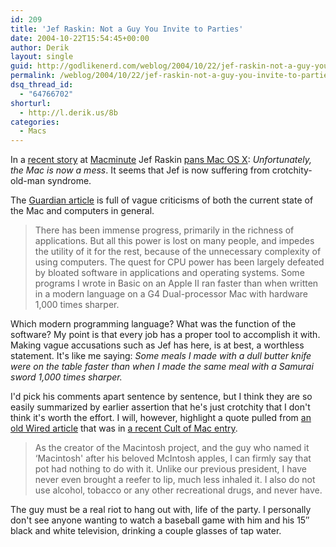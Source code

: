 ```yaml
---
id: 209
title: 'Jef Raskin: Not a Guy You Invite to Parties'
date: 2004-10-22T15:54:45+00:00
author: Derik
layout: single
guid: http://godlikenerd.com/weblog/2004/10/22/jef-raskin-not-a-guy-you-invite-to-parties/
permalink: /weblog/2004/10/22/jef-raskin-not-a-guy-you-invite-to-parties/
dsq_thread_id:
  - "64766702"
shorturl:
  - http://l.derik.us/8b
categories:
  - Macs
---
```

In a [recent story](http://www.macminute.com/2004/10/22/raskin/) at [Macminute](http://www.macminute.com) Jef Raskin [pans Mac OS X](http://www.guardian.co.uk/online/story/0,3605,1331536,00.html): _Unfortunately, the Mac is now a mess_. It seems that Jef is now suffering from crotchity-old-man syndrome.

The [Guardian article](http://www.guardian.co.uk/online/story/0,3605,1331536,00.html) is full of vague criticisms of both the current state of the Mac and computers in general.

> There has been immense progress, primarily in the richness of applications. But all this power is lost on many people, and impedes the utility of it for the rest, because of the unnecessary complexity of using computers. The quest for CPU power has been largely defeated by bloated software in applications and operating systems. Some programs I wrote in Basic on an Apple II ran faster than when written in a modern language on a G4 Dual-processor Mac with hardware 1,000 times sharper.

Which modern programming language? What was the function of the software? My point is that every job has a proper tool to accomplish it with. Making vague accusations such as Jef has here, is at best, a worthless statement. It's like me saying: _Some meals I made with a dull butter knife were on the table faster than when I made the same meal with a Samurai sword 1,000 times sharper._

I'd pick his comments apart sentence by sentence, but I think they are so easily summarized by earlier assertion that he's just crotchity that I don't think it's worth the effort. I will, however, highlight a quote pulled from [an old Wired article](http://www.wired.com/news/mac/0,2125,50820,00.html) that was in [a recent Cult of Mac entry](http://wiredblogs.tripod.com/cultofmac/index.blog?entry_id=488648).

> As the creator of the Macintosh project, and the guy who named it &#8216;Macintosh' after his beloved McIntosh apples, I can firmly say that pot had nothing to do with it. Unlike our previous president, I have never even brought a reefer to lip, much less inhaled it. I also do not use alcohol, tobacco or any other recreational drugs, and never have.

The guy must be a real riot to hang out with, life of the party. I personally don't see anyone wanting to watch a baseball game with him and his 15&#8243; black and white television, drinking a couple glasses of tap water.